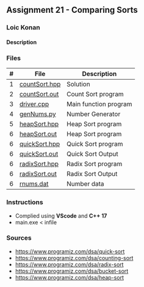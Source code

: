 ## Assignment 21 - Comparing Sorts

### Loic Konan

#### Description

### Files

|   #   | File                           | Description           |
| :---: | ------------------------------ | --------------------- |
|   1   | [countSort.hpp](countSort.hpp) | Solution              |
|   2   | [countSort.out](countSort.out) | Count Sort program    |
|   3   | [driver.cpp](driver.cpp)       | Main function program |  
|   4   | [genNums.py](genNums.py)       | Number Generator      |
|   5   | [heapSort.hpp](heapSort.hpp)   | Heap Sort program     |
|   6   | [heapSort.out](heapSort.out)   | Heap Sort program     |
|   6   | [quickSort.hpp](quickSort.hpp) | Quick Sort program    |
|   6   | [quickSort.out](quickSort.out) | Quick Sort Output     |
|   6   | [radixSort.hpp](radixSort.hpp) | Radix Sort program    |
|   6   | [radixSort.out](radixSort.out) | Radix Sort Output     |
|   6   | [rnums.dat](rnums.dat)         | Number data           |

### Instructions

- Complied using **VScode** and **C++ 17**
- main.exe < infile

### Sources

- <https://www.programiz.com/dsa/quick-sort>
- <https://www.programiz.com/dsa/counting-sort>
- <https://www.programiz.com/dsa/radix-sort>
- <https://www.programiz.com/dsa/bucket-sort>
- <https://www.programiz.com/dsa/heap-sort>
